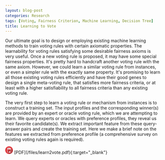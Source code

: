 ```yaml
---
layout: blog-post
categories: Research
tags: [Voting, Fairness Criterion, Machine Learning, Decision Tree]
title: Learning to Vote
---
```


Our ultimate goal is to design or employing existing machine learning methods to 
train voting rules with certain axiomatic properties. 
The learnability for voting rules satisfying some desirable fairness axioms is very useful. 
Once a new voting rule is proposed, 
it may have some special fairness properties. 
It's pretty hard to handcraft another voting rule with the same axiom. 
However, we could learn a similar voting rule from instances, or even a simpler rule with the exactly same property.
It's promising to learn all those existing voting rules efficiently and have their good genes to 
design a single meta-voting rule, 
that satisfies more fairness criteria, or at least with a higher satisfiability to all fairness criteria than 
any existing voting rule.

The very first step to learn a voting rule or mechanism from instances is to construct a training set. 
The input profiles and the corresponding winner(s) are provided by an expert or oracle voting rule, 
which we are attempting to learn. We query experts or oracles with preference profiles, 
they reveal us their favorite candidate(s). 
We extract important feature from these query-answer pairs and create the training set. 
Here we make a brief note on the features we extracted from preference profile 
(a comprehensive survey on existing voting rules again is required).

<img src="/assets/images/pdf.png" style="width: 25px;"/>
[PDF](/files/learn2vote.pdf){:target="_blank"}


